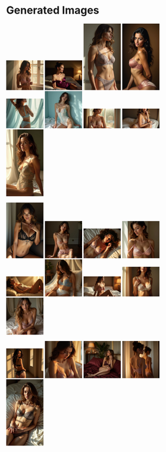 # Generated Images



<img src="2025_06_23_01.webp" width="100"/> <img src="2025_06_23_02.webp" width="100"/> <img src="2025_06_23_03.webp" width="100"/> <img src="2025_06_23_04.webp" width="100"/> <img src="2025_06_23_05.webp" width="100"/> <img src="2025_06_23_06.webp" width="100"/> <img src="2025_06_23_07.webp" width="100"/> <img src="2025_06_23_08.webp" width="100"/> <img src="2025_06_23_09.webp" width="100"/>

<img src="2025_06_23_10.webp" width="100"/> <img src="2025_06_23_11.webp" width="100"/> <img src="2025_06_23_12.webp" width="100"/> <img src="2025_06_23_13.webp" width="100"/> <img src="2025_06_23_14.webp" width="100"/> <img src="2025_06_23_15.webp" width="100"/> <img src="2025_06_23_16.webp" width="100"/> <img src="2025_06_23_17.webp" width="100"/> <img src="2025_06_23_18.webp" width="100"/>

<img src="2025_06_23_19.webp" width="100"/> <img src="2025_06_23_20.webp" width="100"/> <img src="2025_06_23_21.webp" width="100"/> <img src="2025_06_23_22.webp" width="100"/> <img src="2025_06_23_23.webp" width="100"/>